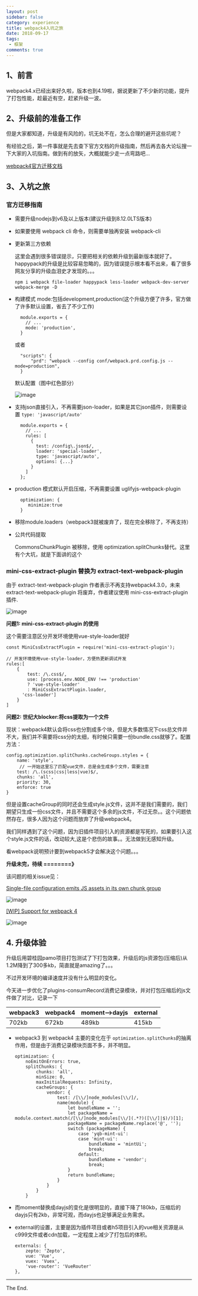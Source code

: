 ```yaml
---
layout: post
sidebar: false
category: experience
title: webpack4入坑之旅
date: 2018-09-17
tags:
 - 框架
comments: true
---
```


## 1、前言

webpack4.x已经出来好久啦，版本也到4.19啦，据说更新了不少新的功能，提升了打包性能，趁最近有空，赶紧升级一波。

## 2、升级前的准备工作

但是大家都知道，升级是有风险的，坑无处不在，怎么合理的避开这些坑呢？

有经验之后，第一件事就是先去查下官方文档的升级指南，然后再去各大论坛搜一下大家的入坑指南。做到有的放矢，大概就能少走一点弯路吧...

[webpack4官方迁移文档](https://webpack.js.org/migrate/4/)

## 3、入坑之旅

### 官方迁移指南
* 需要升级nodejs到v6及以上版本(建议升级到8.12.0LTS版本)
* 如果要使用 webpack cli 命令，则需要单独再安装 webpack-cli
* 更新第三方依赖

	这里会遇到很多错误提示，只要把相关的依赖升级到最新版本就好了。happypack的升级是比较容易忽略的，因为错误提示根本看不出来，看了很多网友分享的升级血泪史才发现的。。。

	```
	npm i webpack file-loader happypack less-loader webpack-dev-server webpack-merge -D
	```


* 构建模式 mode:包括development,production(这个升级方便了许多，官方做了许多默认设置，省去了不少工作)

		module.exports = {
		  // ...
		  mode: 'production',
		}
	
	或者
		
		"scripts": {
			"prd": "webpack --config conf/webpack.prd.config.js --mode=production",
		}

	默认配置（图中红色部分）
	
	![image]({{site.imageurl}}/5f9c4cff93f7878aa8219bd36a86fe45/image.png)

* 支持json直接引入，不再需要json-loader，如果是其它json插件，则需要设置 `type: 'javascript/auto'`
	
		module.exports = {
		  // ...
		  rules: [
		    {
		      test: /config\.json$/,
		      loader: 'special-loader',
		      type: 'javascript/auto',
		      options: {...}
		    }
		  ]
		};

* production 模式默认开启压缩，不再需要设置 uglifyjs-webpack-plugin
		
		optimization: {
		   minimize:true
		}

* 移除module.loaders（webpack3就被废弃了，现在完全移除了，不再支持）
* 公共代码提取
	
	CommonsChunkPlugin 被移除，使用 optimization.splitChunks替代。这里有个大坑，就是下面讲的这个


### mini-css-extract-plugin 替换为 extract-text-webpack-plugin 

由于 extract-text-webpack-plugin 作者表示不再支持webpack4.3.0，未来 extract-text-webpack-plugin 将废弃，作者建议使用 mini-css-extract-plugin 插件.

![image](/pages/plugin-h5/hl-blog/uploads/ee27d6d8beae982c90f3b683a88e29ca/image.png)

**问题1: mini-css-extract-plugin 的使用**

这个需要注意区分开发环境使用vue-style-loader就好

	const MiniCssExtractPlugin = require('mini-css-extract-plugin');
	
	// 开发环境使用vue-style-loader，方便热更新调试开发
	rules:[
		{
			test: /\.css$/,
			use: [process.env.NODE_ENV !== 'production'
            ? 'vue-style-loader'
            : MiniCssExtractPlugin.loader,
          'css-loader']
		}
	]

**问题2: 世纪大blocker:将css提取为一个文件**

现状：webpack4默认会将css也分割成多个块，但是大多数情况下css总文件并不大，我们并不需要将css分的太细，有时候只需要一份bundle.css就够了。配置方法：

	config.optimization.splitChunks.cacheGroups.styles = {
	    name: 'style',
	   	 // 一开始这里忘了匹配vue文件，总是会生成多个文件，需要注意
	    test: /\.(scss|css|less|vue)$/,
	    chunks: 'all',
	    priority: 30,
	    enforce: true
	}

但是设置cacheGroup的同时还会生成style.js文件，这并不是我们需要的，我们期望只生成一份css文件，并且不需要这个多余的js文件，不过无奈。。这个问题依然存在，很多人因为这个问题而放弃了升级webpack4。

我们同样遇到了这个问题，因为旧插件项目引入的资源都是写死的，如果要引入这个style.js文件的话，改动较大,这是个悲伤的故事。。无法做到无感知升级。

看webpack说明预计要到webpack5才会解决这个问题。。。

**升级未完，待续 ========》**

该问题的相关issue见：

[Single-file configuration emits JS assets in its own chunk group](https://github.com/webpack-contrib/mini-css-extract-plugin/issues/85)

![image](/pages/plugin-h5/hl-blog/uploads/6c651f8acee58e72bdc0c5c44ab5f105/image.png)

[[WIP] Support for webpack 4](https://github.com/JeffreyWay/laravel-mix/pull/1495)

![image](/pages/plugin-h5/hl-blog/uploads/94c4216072b825387446115531ab6401/image.png)

## 4. 升级体验

升级后用碧桂园pamo项目打包测试了下打包效果，升级后的js资源包(压缩后)从1.2M降到了300多kb，简直就是amazing了。。。

不过开发环境的编译速度并没有什么明显的变化。

今天进一步优化了plugins-consumRecord消费记录模块，并对打包压缩后的js文件做了对比，记录一下

| webpack3 | webpack4 | moment-->dayjs | external |
| ------ | ------ | ------ | ------ |
| 702kb| 672kb| 489kb | 415kb |

* webpack3 到 webpack4 主要的变化在于 `optimization.splitChunks`的抽离作用，但是由于消费记录模块页面不多，并不明显。

	```
	optimization: {
        noEmitOnErrors: true,
        splitChunks: {
            chunks: 'all',
            minSize: 0,
            maxInitialRequests: Infinity,
            cacheGroups: {
                vendor: {
                    test: /[\\/]node_modules[\\/]/,
                    name(module) {
                        let bundleName = '';
                        let packageName = module.context.match(/[\\/]node_modules[\\/](.*?)([\\/]|$)/)[1];
                        packageName = packageName.replace('@', '');
                        switch (packageName) {
                            case 'yqb-mint-ui':
                            case 'mint-ui':
                                bundleName = 'mintUi';
                                break;
                            default:
                                bundleName = 'vendor';
                                break;
                        }
                        return bundleName;
                    }
                }
            }
        }
	```
* 而moment替换成dayjs的变化是很明显的，直接下降了180kb，压缩后的dayjs只有2kb，非常可观，而dayjs也足够满足业务需求。
	
* external的设置，主要是因为插件项目或者h5项目引入的vue相关资源是从c999文件或者cdn加载，一定程度上减少了打包后的体积。

	```
	externals: {
        zepto: 'Zepto',
        vue: 'Vue',
        vuex: 'Vuex',
        'vue-router': 'VueRouter'
    },
	```
	

---
The End.
		
